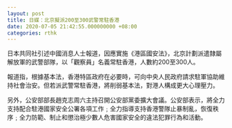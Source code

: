 ```yaml
---
layout: post
title: 日媒：北京擬派200至300武警常駐香港
date: 2020-07-05 21:42:55.000000000 +08:00
categories: rthk
---
```


日本共同社引述中國消息人士報道，因應實施《港區國安法》，北京計劃派遣隸屬解放軍的武警部隊，以「觀察員」名義常駐香港，人數約200至300人。

報道指，根據基本法，香港特區政府在必要時，可向中央人民政府請求駐軍協助維持社會治安。但若派武警常駐香港，將削弱基本法，對港人構成更大心理壓力。

另外，公安部部長趙克志周六主持召開公安部黨委擴大會議。公安部表示，將全力支持配合駐港國家安全公署各項工作﹔全力指導支持香港警隊止暴制亂，恢復秩序﹔全力防範、制止和懲治極少數人危害國家安全的違法犯罪行為和活動。
